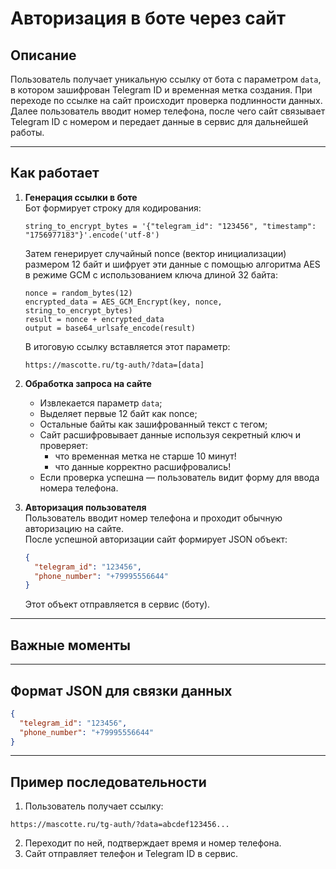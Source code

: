 # Авторизация в боте через сайт

## Описание

Пользователь получает уникальную ссылку от бота с параметром `data`, в котором зашифрован Telegram ID и временная метка создания. При переходе по ссылке на сайт происходит проверка подлинности данных. Далее пользователь вводит номер телефона, после чего сайт связывает Telegram ID с номером и передает данные в сервис для дальнейшей работы.

***

## Как работает

1. **Генерация ссылки в боте**  
   Бот формирует строку для кодирования:  
   ```
   string_to_encrypt_bytes = '{"telegram_id": "123456", "timestamp": "1756977183"}'.encode('utf-8')
   ```
   Затем генерирует случайный nonce (вектор инициализации) размером 12 байт и шифрует эти данные с помощью алгоритма AES в режиме GCM с использованием ключа длиной 32 байта:
   ```
   nonce = random_bytes(12)
   encrypted_data = AES_GCM_Encrypt(key, nonce, string_to_encrypt_bytes)
   result = nonce + encrypted_data
   output = base64_urlsafe_encode(result)
   ```
   В итоговую ссылку вставляется этот параметр:  
   ```
   https://mascotte.ru/tg-auth/?data=[data]
   ```

2. **Обработка запроса на сайте**  
   - Извлекается параметр `data`;
   - Выделяет первые 12 байт как nonce;
   - Остальные байты как зашифрованный текст с тегом;
   - Сайт расшифровывает данные используя секретный ключ и проверяет:  
     - что временная метка не старше 10 минут! 
     - что данные корректно расшифровались!
   - Если проверка успешна — пользователь видит форму для ввода номера телефона.

3. **Авторизация пользователя**  
   Пользователь вводит номер телефона и проходит обычную авторизацию на сайте.  
   После успешной авторизации сайт формирует JSON объект:  
   ```json
   {
     "telegram_id": "123456",
     "phone_number": "+79995556644"
   }
   ```
   Этот объект отправляется в сервис (боту).

***

## Важные моменты

***

## Формат JSON для связки данных

```json
{
  "telegram_id": "123456",
  "phone_number": "+79995556644"
}
```

***

## Пример последовательности

1. Пользователь получает ссылку:  
```
https://mascotte.ru/tg-auth/?data=abcdef123456...
```
2. Переходит по ней, подтверждает время и номер телефона.  
3. Сайт отправляет телефон и Telegram ID в сервис.
